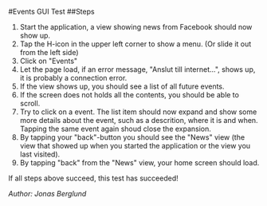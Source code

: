 #Events GUI Test
##Steps
1. Start the application, a view showing news from Facebook should now show up.
2. Tap the H-icon in the upper left corner to show a menu. (Or slide it out from the left side)
3. Click on "Events"
4. Let the page load, if an error message, "Anslut till internet...", shows up, it is probably a connection error.
5. If the view shows up, you should see a list of all future events. 
6. If the screen does not holds all the contents, you should be able to scroll.
7. Try to click on a event. The list item should now expand and show some more details about the event, such as a descrition, where it is and when. Tapping the same event again shoud close the expansion.
8. By tapping your "back"-button you should see the "News" view (the view that showed up when you started the application or the view you last visited).
9. By tapping "back" from the "News" view, your home screen should load.

If all steps above succeed, this test has succeeded!

*Author: Jonas Berglund*
